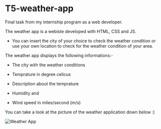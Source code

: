 # T5-weather-app
Final task from my internship program as a web developer.

The weather app is a webiste developed with HTML, CSS and JS. 
- You can insert the city of your choice to check the weather condition or use your own location to check for the weather condition of your area.
  
The weather app displays the following informations:-

- The city with the weather conditions

- Temprature in degree celicus

- Description about the temprature

- Humidity and

- Wind speed in miles/second (m/s)

You can take a look at the picture of the weather application down below :)

<img src = "https://github.com/Kirubel-Eshetu/media_repo/blob/main/Weather_app.png" alt = "Weather App">
